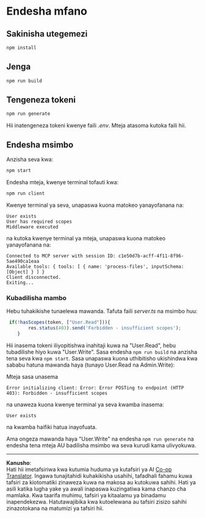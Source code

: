 <!--
CO_OP_TRANSLATOR_METADATA:
{
  "original_hash": "3880d89fa60abc699e1a17a82ae514ef",
  "translation_date": "2025-10-07T01:24:01+00:00",
  "source_file": "03-GettingStarted/11-simple-auth/solution/typescript/README.md",
  "language_code": "sw"
}
-->
# Endesha mfano

## Sakinisha utegemezi

```sh
npm install
```

## Jenga

```sh
npm run build
```

## Tengeneza tokeni

```sh
npm run generate
```

Hii inatengeneza tokeni kwenye faili *.env*. Mteja atasoma kutoka faili hii.

## Endesha msimbo

Anzisha seva kwa:

```sh
npm start
```

Endesha mteja, kwenye terminal tofauti kwa:

```sh
npm run client
```

Kwenye terminal ya seva, unapaswa kuona matokeo yanayofanana na:

```text
User exists
User has required scopes
Middleware executed
```

na kutoka kwenye terminal ya mteja, unapaswa kuona matokeo yanayofanana na:

```text
Connected to MCP server with session ID: c1e50d7b-acff-4f11-8f96-5ae490ca1eaa
Available tools: { tools: [ { name: 'process-files', inputSchema: [Object] } ] }
Client disconnected.
Exiting...
```

### Kubadilisha mambo

Hebu tuhakikishe tunaelewa mawanda. Tafuta faili *server.ts* na msimbo huu:

```typescript
 if(!hasScopes(token, ["User.Read"])){
        res.status(403).send('Forbidden - insufficient scopes');
    }
```

Hii inasema tokeni iliyopitishwa inahitaji kuwa na "User.Read", hebu tubadilishe hiyo kuwa "User.Write". Sasa endesha `npm run build` na anzisha tena seva kwa `npm start`. Sasa unapaswa kuona uthibitisho ukishindwa kwa sababu hatuna mawanda haya (tunayo User.Read na Admin.Write):

Mteja sasa unasema

```text
Error initializing client: Error: Error POSTing to endpoint (HTTP 403): Forbidden - insufficient scopes
```

na unaweza kuona kwenye terminal ya seva kwamba inasema:

```text
User exists
```

na kwamba haifiki hatua inayofuata.

Ama ongeza mawanda haya "User.Write" na endesha `npm run generate` na endesha tena mteja AU badilisha msimbo wa seva kurudi kama ulivyokuwa.

---

**Kanusho**:  
Hati hii imetafsiriwa kwa kutumia huduma ya kutafsiri ya AI [Co-op Translator](https://github.com/Azure/co-op-translator). Ingawa tunajitahidi kuhakikisha usahihi, tafadhali fahamu kuwa tafsiri za kiotomatiki zinaweza kuwa na makosa au kutokuwa sahihi. Hati ya asili katika lugha yake ya awali inapaswa kuzingatiwa kama chanzo cha mamlaka. Kwa taarifa muhimu, tafsiri ya kitaalamu ya binadamu inapendekezwa. Hatutawajibika kwa kutoelewana au tafsiri zisizo sahihi zinazotokana na matumizi ya tafsiri hii.